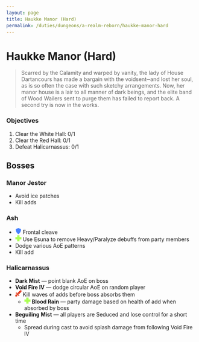 ```yaml
---
layout: page
title: Haukke Manor (Hard)
permalink: /duties/dungeons/a-realm-reborn/haukke-manor-hard
---
```


# Haukke Manor (Hard)

> Scarred by the Calamity and warped by vanity, the lady of House Dartancours has made a bargain with the voidsent─and lost her soul, as is so often the case with such sketchy arrangements. Now, her manor house is a lair to all manner of dark beings, and the elite band of Wood Wailers sent to purge them has failed to report back. A second try is now in the works.

### Objectives

1. Clear the White Hall: 0/1
2. Clear the Red Hall: 0/1
3. Defeat Halicarnassus: 0/1

## Bosses

### Manor Jestor

- Avoid ice patches
- Kill adds

### Ash

- ![](/assets/icons/role-tank.png) Frontal cleave
- ![](/assets/icons/role-healer.png) Use Esuna to remove Heavy/Paralyze debuffs from party members
- Dodge various AoE patterns
- Kill add

### Halicarnassus

- **Dark Mist** — point blank AoE on boss
- **Void Fire IV** — dodge circular AoE on random player
- ![](/assets/icons/role-dps.png) Kill waves of adds before boss absorbs them
  - ![](/assets/icons/role-healer.png) **Blood Rain** — party damage based on health of add when absorbed by boss
- **Beguiling Mist** — all players are Seduced and lose control for a short time
  - Spread during cast to avoid splash damage from following Void Fire IV


